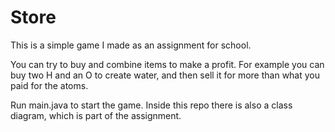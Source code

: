 # Store
This is a simple game I made as an assignment for school.

You can try to buy and combine items to make a profit. For example you can buy two H and an O to create water, and then sell it for more than what you paid for the atoms.

Run main.java to start the game. 
Inside this repo there is also a class diagram, which is part of the assignment.
